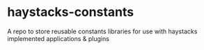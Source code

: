 # haystacks-constants
A repo to store reusable constants libraries for use with haystacks implemented applications &amp; plugins
